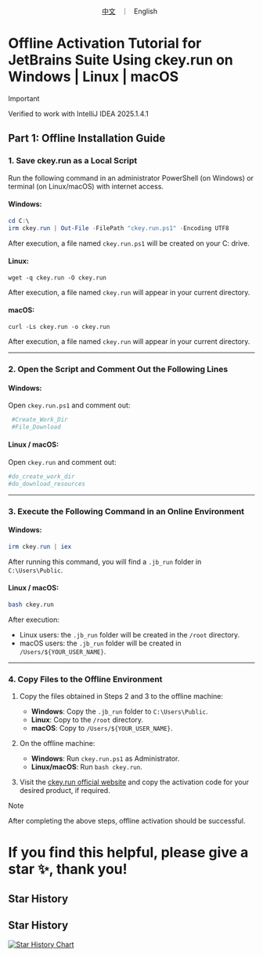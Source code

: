 <p align="center">
<br>
        <a href="README_CN.md">中文</a> &nbsp ｜ &nbsp English &nbsp
</p>

# Offline Activation Tutorial for JetBrains Suite Using ckey.run on Windows | Linux | macOS

> [!IMPORTANT]
>
> Verified to work with IntelliJ IDEA 2025.1.4.1

## Part 1: Offline Installation Guide

### 1. Save ckey.run as a Local Script

Run the following command in an administrator PowerShell (on Windows) or terminal (on Linux/macOS) with internet access.

#### Windows:

```powershell
cd C:\
irm ckey.run | Out-File -FilePath "ckey.run.ps1" -Encoding UTF8
```

After execution, a file named `ckey.run.ps1` will be created on your C: drive.

#### Linux:

```shell
wget -q ckey.run -O ckey.run
```

After execution, a file named `ckey.run` will appear in your current directory.

#### macOS:

```shell
curl -Ls ckey.run -o ckey.run
```

After execution, a file named `ckey.run` will appear in your current directory.

---

### 2. Open the Script and Comment Out the Following Lines

#### Windows:

Open `ckey.run.ps1` and comment out:

```powershell
 #Create_Work_Dir
 #File_Download
```

#### Linux / macOS:

Open `ckey.run` and comment out:

```bash
#do_create_work_dir
#do_download_resources
```

---

### 3. Execute the Following Command in an Online Environment

#### Windows:

```powershell
irm ckey.run | iex
```

After running this command, you will find a `.jb_run` folder in `C:\Users\Public`.

#### Linux / macOS:

```bash
bash ckey.run
```

After execution:
- Linux users: the `.jb_run` folder will be created in the `/root` directory.
- macOS users: the `.jb_run` folder will be created in `/Users/${YOUR_USER_NAME}`.

---

### 4. Copy Files to the Offline Environment

1. Copy the files obtained in Steps 2 and 3 to the offline machine:
   - **Windows**: Copy the `.jb_run` folder to `C:\Users\Public`.
   - **Linux**: Copy to the `/root` directory.
   - **macOS**: Copy to `/Users/${YOUR_USER_NAME}`.

2. On the offline machine:
   - **Windows**: Run `ckey.run.ps1` as Administrator.
   - **Linux/macOS**: Run `bash ckey.run`.

3. Visit the [ckey.run official website](https://ckey.run/) and copy the activation code for your desired product, if required.

> [!NOTE]
>
> After completing the above steps, offline activation should be successful.

# If you find this helpful, please give a star ✨, thank you!
## Star History

## Star History

[![Star History Chart](https://api.star-history.com/svg?repos=Unexpectedlyc/ckey.run--offline-activation-jetbrains&type=Date)](https://www.star-history.com/#Unexpectedlyc/ckey.run--offline-activation-jetbrains&Date)
